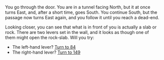 You go through the door. You are in a tunnel
facing North, but it at once turns East, and,
after a short time, goes South. You continue
South, but the passage now turns East again,
and you follow it until you reach a dead-end.

Looking closer, you can see that what is in
front of you is actually a slab or rock. There are
two levers set in the wall, and it looks as
though one of them might open the rock-slab.
Will you try:

- The left-hand lever? [Turn to 84](84)
- The right-hand lever? [Turn to 149](149)
